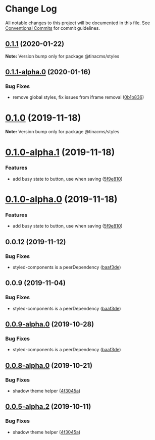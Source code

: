 # Change Log

All notable changes to this project will be documented in this file.
See [Conventional Commits](https://conventionalcommits.org) for commit guidelines.

## [0.1.1](https://github.com/tinacms/tinacms/compare/@tinacms/styles@0.1.1-alpha.0...@tinacms/styles@0.1.1) (2020-01-22)

**Note:** Version bump only for package @tinacms/styles





## [0.1.1-alpha.0](https://github.com/tinacms/tinacms/compare/@tinacms/styles@0.1.0...@tinacms/styles@0.1.1-alpha.0) (2020-01-16)


### Bug Fixes

* remove global styles, fix issues from iframe removal ([0b1b836](https://github.com/tinacms/tinacms/commit/0b1b836))





# [0.1.0](https://github.com/tinacms/tinacms/compare/@tinacms/styles@0.1.0-alpha.1...@tinacms/styles@0.1.0) (2019-11-18)

**Note:** Version bump only for package @tinacms/styles





# [0.1.0-alpha.1](https://github.com/tinacms/tinacms/compare/@tinacms/styles@0.0.12...@tinacms/styles@0.1.0-alpha.1) (2019-11-18)


### Features

* add busy state to button, use when saving ([5f9e810](https://github.com/tinacms/tinacms/commit/5f9e810))





# [0.1.0-alpha.0](https://github.com/tinacms/tinacms/compare/@tinacms/styles@0.0.12...@tinacms/styles@0.1.0-alpha.0) (2019-11-18)


### Features

* add busy state to button, use when saving ([5f9e810](https://github.com/tinacms/tinacms/commit/5f9e810))





## 0.0.12 (2019-11-12)

### Bug Fixes

- styled-components is a peerDependency ([baaf3de](https://github.com/tinacms/tinacms/commit/baaf3de))

## 0.0.9 (2019-11-04)

### Bug Fixes

- styled-components is a peerDependency ([baaf3de](https://github.com/tinacms/tinacms/commit/baaf3de))

## [0.0.9-alpha.0](https://github.com/tinacms/tinacms/compare/@tinacms/styles@0.0.8-alpha.0...@tinacms/styles@0.0.9-alpha.0) (2019-10-28)

### Bug Fixes

- styled-components is a peerDependency ([baaf3de](https://github.com/tinacms/tinacms/commit/baaf3de))

## [0.0.8-alpha.0](https://github.com/tinacms/tinacms/compare/@tinacms/styles@0.0.2...@tinacms/styles@0.0.8-alpha.0) (2019-10-21)

### Bug Fixes

- shadow theme helper ([4f3045a](https://github.com/tinacms/tinacms/commit/4f3045a))

## [0.0.5-alpha.2](https://github.com/tinacms/tinacms/compare/@tinacms/styles@0.0.5-alpha.1...@tinacms/styles@0.0.5-alpha.2) (2019-10-11)

### Bug Fixes

- shadow theme helper ([4f3045a](https://github.com/tinacms/tinacms/commit/4f3045a))
